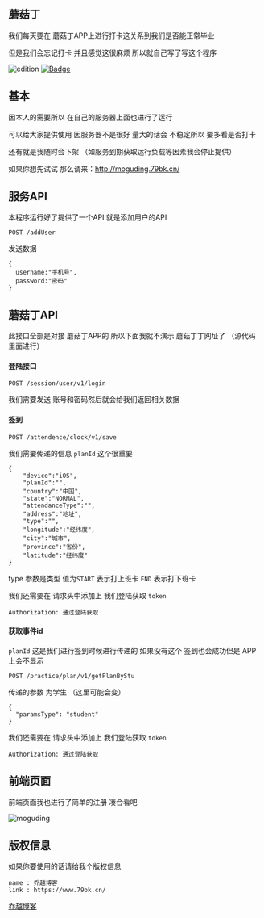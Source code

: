 ## 蘑菇丁

我们每天要在 蘑菇丁APP上进行打卡这关系到我们是否能正常毕业

但是我们会忘记打卡 并且感觉这很麻烦 所以就自己写了写这个程序

![edition](https://img.shields.io/badge/edition-v1.0-red.svg)  [![Badge](https://img.shields.io/badge/link-79kb.cn-branch.svg)](https://www.79bk.cn/)

## 基本

因本人的需要所以 在自己的服务器上面也进行了运行

可以给大家提供使用 因服务器不是很好 量大的话会 不稳定所以 要多看是否打卡

还有就是我随时会下架 （如服务到期获取运行负载等因素我会停止提供）

如果你想先试试 那么请来：http://moguding.79bk.cn/

## 服务API

本程序运行好了提供了一个API 就是添加用户的API

```
POST /addUser
```

发送数据

```
{
  username:"手机号",
  password:"密码"
}
```

## 蘑菇丁API

此接口全部是对接 蘑菇丁APP的 所以下面我就不演示 蘑菇丁丁网址了 （源代码里面进行）

#### 登陆接口 

```
POST /session/user/v1/login
```

我们需要发送 账号和密码然后就会给我们返回相关数据

#### 签到

```
POST /attendence/clock/v1/save
```

我们需要传递的信息 `planId` 这个很重要

```
{
    "device":"iOS",
    "planId":"",
    "country":"中国",
    "state":"NORMAL",
    "attendanceType":"",
    "address":"地址",
    "type":"",
    "longitude":"经纬度",
    "city":"城市",
    "province":"省份",
    "latitude":"经纬度"
}
```

type 参数是类型 值为`START` 表示打上班卡 `END` 表示打下班卡

我们还需要在 请求头中添加上 我们登陆获取 `token` 

```
Authorization: 通过登陆获取
```

#### 获取事件id

`planId` 这是我们进行签到时候进行传递的 如果没有这个 签到也会成功但是 APP 上会不显示

```
POST /practice/plan/v1/getPlanByStu
```

传递的参数 为学生 （这里可能会变）

```
{
  "paramsType": "student"
}
```

我们还需要在 请求头中添加上 我们登陆获取 `token` 

```
Authorization: 通过登陆获取
```

## 前端页面

前端页面我也进行了简单的注册 凑合看吧

![moguding](https://cdn.jsdelivr.net/gh/duogongneng/MyBlogImg/imgimage-20201030145521906.png)



## 版权信息

如果你要使用的话请给我个版权信息 

```
name : 乔越博客
link : https://www.79bk.cn/
```

[乔越博客](https://www.79bk.cn/)

